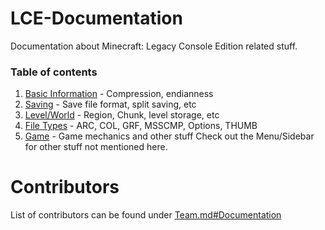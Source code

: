 # LCE-Documentation
Documentation about Minecraft: Legacy Console Edition related stuff.

### Table of contents
1. [Basic Information](./Basic%20Info.md) - Compression, endianness
2. [Saving](./Saving/) - Save file format, split saving, etc
3. [Level/World](./Level/) - Region, Chunk, level storage, etc
4. [File Types](./File%20Types/) - ARC, COL, GRF, MSSCMP, Options, THUMB
5. [Game](./Game/) - Game mechanics and other stuff
Check out the Menu/Sidebar for other stuff not mentioned here.

# Contributors
List of contributors can be found under [Team.md#Documentation](/Team.md#Documentation)
